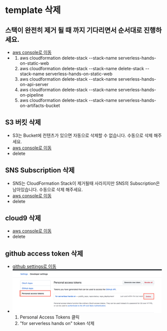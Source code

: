 # template 삭제

## 스택이 완전히 제거 될 때 까지 기다리면서 순서대로 진행하세요.
  - [aws console로 이동](https://ap-southeast-1.console.aws.amazon.com/cloudformation/home?region=ap-southeast-1#/stacks?filter=active&tab=outputs)
  - 
    1. aws cloudformation delete-stack --stack-name serverless-hands-on-static-web
    2. aws cloudformation delete-stack --stack-name delete-stack --stack-name serverless-hands-on-static-web
    3. aws cloudformation delete-stack --stack-name serverless-hands-on-api-server
    4. aws cloudformation delete-stack --stack-name serverless-hands-on-pipeline
    5. aws cloudformation delete-stack --stack-name serverless-hands-on-artifacts-bucket

## S3 버킷 삭제
  - S3는 Bucket에 컨텐츠가 있으면 자동으로 삭제할 수 없습니다. 수동으로 삭제 해주세요.
  - [aws console로 이동](https://s3.console.aws.amazon.com/s3/home?region=ap-southeast-1#)
  - delete

## SNS Subscription 삭제
  - SNS는 CloudFormation Stack이 제거될때 사라지지만 SNS의 Subscription은 남아있습니다. 수동으로 삭제 해주세요.
  - [aws console로 이동](https://ap-southeast-1.console.aws.amazon.com/sns/v2/home?region=ap-southeast-1#/subscriptions)
  - delete

## cloud9 삭제
  - [aws console로 이동](https://ap-southeast-1.console.aws.amazon.com/cloud9/home?region=ap-southeast-1#)
  - delete

## github access token 삭제
  - [github settings로 이동](https://github.com/settings/tokens)
  - ![github-delete-token](/clean/images/github-delete-token.png)
    1. Personal Access Tokens 클릭
    2. "for serverless hands on" token 삭제

